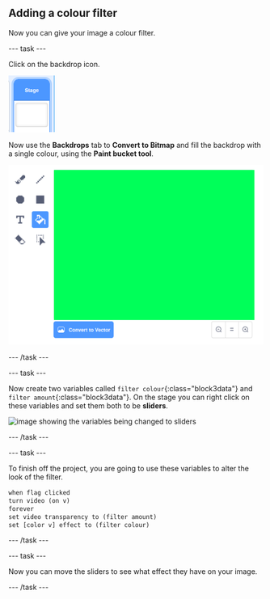 ## Adding a colour filter

Now you can give your image a colour filter.

--- task ---

Click on the backdrop icon.

![image showing stage icon](images/stage.png)

Now use the **Backdrops** tab to **Convert to Bitmap** and fill the backdrop with a single colour, using the **Paint bucket tool**.

![image showing the filled in backdrop for the stage](images/paint-bucket.png)

--- /task ---

--- task ---

Now create two variables called `filter colour`{:class="block3data"} and `filter amount`{:class="block3data"}. On the stage you can right click on these variables and set them both to be **sliders**.

![image showing the variables being changed to sliders](images/slider.png)

--- /task ---

--- task ---

To finish off the project, you are going to use these variables to alter the look of the filter.

~~~blocks3
when flag clicked
turn video (on v)
forever
set video transparency to (filter amount)
set [color v] effect to (filter colour)
~~~

--- /task ---

--- task ---

Now you can move the sliders to see what effect they have on your image.

--- /task ---




